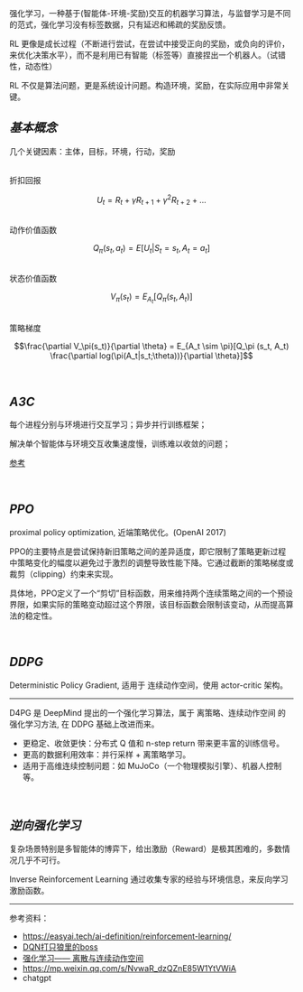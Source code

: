 


强化学习，一种基于(智能体-环境-奖励)交互的机器学习算法，与监督学习是不同的范式，强化学习没有标签数据，只有延迟和稀疏的奖励反馈。

RL 更像是成长过程（不断进行尝试，在尝试中接受正向的奖励，或负向的评价，来优化决策水平），而不是利用已有智能（标签等）直接捏出一个机器人。（试错性，动态性）

RL 不仅是算法问题，更是系统设计问题。构造环境，奖励，在实际应用中非常关键。


## _基本概念_

几个关键因素：主体，目标，环境，行动，奖励

</br>
折扣回报

$$U_t = R_t + \gamma R_{t+1} + \gamma^2 R_{t+2} + ...$$


</br>
动作价值函数

$$Q_\pi (s_t, a_t) = E[U_t|S_t = s_t, A_t = a_t]$$


</br>
状态价值函数

$$V_\pi(s_t) = E_{A_t}[Q_\pi (s_t, A_t)]$$


</br>
策略梯度

$$\frac{\partial V_\pi(s_t)}{\partial \theta} = E_{A_t \sim \pi}[Q_\pi (s_t, A_t) \frac{\partial log(\pi(A_t|s_t;\theta))}{\partial \theta}]$$






</br>

## _A3C_

每个进程分别与环境进行交互学习；异步并行训练框架；

解决单个智能体与环境交互收集速度慢，训练难以收敛的问题；

[参考](https://authoring-modelarts-cnnorth4.huaweicloud.com/console/lab?share-url-b64=aHR0cHM6Ly9tb2RlbGFydHMtbGFicy1iajQtdjIub2JzLmNuLW5vcnRoLTQubXlodWF3ZWljbG91ZC5jb20vY291cnNlL21vZGVsYXJ0cy9yZWluZm9yY2VtZW50X2xlYXJuaW5nL3BvbmdfQTNDL1BvbmctQTNDLmlweW5i)


</br>

## _PPO_

proximal policy optimization, 近端策略优化。(OpenAI 2017)

PPO的主要特点是尝试保持新旧策略之间的差异适度，即它限制了策略更新过程中策略变化的幅度以避免过于激烈的调整导致性能下降。它通过截断的策略梯度或裁剪（clipping）约束来实现。

具体地，PPO定义了一个“剪切”目标函数，用来维持两个连续策略之间的一个预设界限，如果实际的策略变动超过这个界限，该目标函数会限制该变动，从而提高算法的稳定性。






</br>

## _DDPG_

Deterministic Policy Gradient, 适用于 连续动作空间，使用 actor-critic 架构。

-----------

D4PG 是 DeepMind 提出的一个强化学习算法，属于 离策略、连续动作空间 的强化学习方法, 在 DDPG 基础上改进而来。

- 更稳定、收敛更快：分布式 Q 值和 n-step return 带来更丰富的训练信号。
- 更高的数据利用效率：并行采样 + 离策略学习。
- 适用于高维连续控制问题：如 MuJoCo（一个物理模拟引擎）、机器人控制等。











</br>

## _逆向强化学习_

复杂场景特别是多智能体的博弈下，给出激励（Reward）是极其困难的，多数情况几乎不可行。

Inverse Reinforcement Learning 通过收集专家的经验与环境信息，来反向学习激励函数。

-----------

参考资料：
- https://easyai.tech/ai-definition/reinforcement-learning/
- [DQN打只狼里的boss](https://www.bilibili.com/video/BV1by4y1n7pe/)
- [强化学习—— 离散与连续动作空间](https://blog.csdn.net/Cyrus_May/article/details/124137445)
- https://mp.weixin.qq.com/s/NvwaR_dzQZnE85W1YtVWiA
- chatgpt
